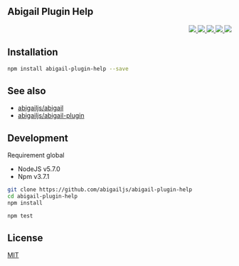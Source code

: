 Abigail Plugin Help
---

<p align="right">
  <a href="https://npmjs.org/package/abigail-plugin-help">
    <img src="https://img.shields.io/npm/v/abigail-plugin-help.svg?style=flat-square">
  </a>
  <a href="https://travis-ci.org/abigailjs/abigail-plugin-help">
    <img src="http://img.shields.io/travis/abigailjs/abigail-plugin-help.svg?style=flat-square">
  </a>
  <a href="https://codeclimate.com/github/abigailjs/abigail-plugin-help/coverage">
    <img src="https://img.shields.io/codeclimate/github/abigailjs/abigail-plugin-help.svg?style=flat-square">
  </a>
  <a href="https://codeclimate.com/github/abigailjs/abigail-plugin-help">
    <img src="https://img.shields.io/codeclimate/coverage/github/abigailjs/abigail-plugin-help.svg?style=flat-square">
  </a>
  <a href="https://gemnasium.com/abigailjs/abigail-plugin-help">
    <img src="https://img.shields.io/gemnasium/abigailjs/abigail-plugin-help.svg?style=flat-square">
  </a>
</p>

Installation
---
```bash
npm install abigail-plugin-help --save
```

See also
---
* [abigailjs/abigail](https://github.com/abigailjs/abigail)
* [abigailjs/abigail-plugin](https://github.com/abigailjs/abigail-plugin)

Development
---
Requirement global
* NodeJS v5.7.0
* Npm v3.7.1

```bash
git clone https://github.com/abigailjs/abigail-plugin-help
cd abigail-plugin-help
npm install

npm test
```

License
---
[MIT](http://abigailjs.mit-license.org/)

